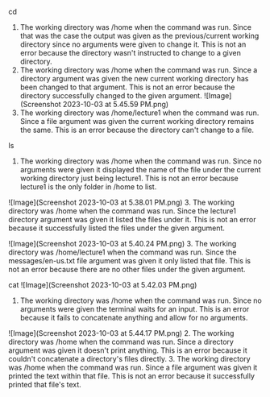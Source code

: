 cd

1. The working directory was /home when the command was run. Since that was the case the output was given as the previous/current working directory since no arguments were given to change it. This is not an error because the directory wasn't instructed to change to a given directory.
2. The working directory was /home when the command was run. Since a directory argument was given the new current working directory has been changed to that argument. This is not an error because the directory successfully changed to the given argument.
![Image](Screenshot 2023-10-03 at 5.45.59 PM.png)
3. The working directory was /home/lecture1 when the command was run. Since a file argument was given the current working directory remains the same. This is an error because the directory can't change to a file.


ls
1. The working directory was /home when the command was run. Since no arguments were given it displayed the name of the file under the current working directory just being lecture1. This is not an error because lecture1 is the only folder in /home to list.

![Image](Screenshot 2023-10-03 at 5.38.01 PM.png)
3. The working directory was /home when the command was run. Since the lecture1 directory argument was given it listed the files under it. This is not an error because it successfully listed the files under the given argument.

![Image](Screenshot 2023-10-03 at 5.40.24 PM.png)
3. The working directory was /home/lecture1 when the command was run. Since the messages/en-us.txt file argument was given it only listed that file. This is not an error because there are no other files under the given argument.


cat
![Image](Screenshot 2023-10-03 at 5.42.03 PM.png)
1. The working directory was /home when the command was run. Since no arguments were given the terminal waits for an input. This is an error because it fails to concatenate anything and allow for no arguments.

![Image](Screenshot 2023-10-03 at 5.44.17 PM.png)
2. The working directory was /home when the command was run. Since a directory argument was given it doesn't print anything. This is an error because it couldn't concatenate a directory's files directly.
3. The working directory was /home when the command was run. Since a file argument was given it printed the text within that file. This is not an error because it successfully printed that file's text.
